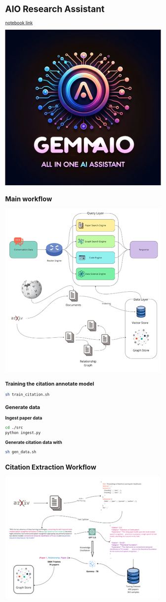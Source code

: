 # AIO Research Assistant


[notebook link](https://www.kaggle.com/code/bachngoh/gemma-data-assistant-w-llama-index-graph)

<img src="./figures/GemmaAIO-main-image.webp" alt="main-image"/>


## Main workflow

<img src="./figures/RAG-overview.jpg" alt="pipeline" width=800/>


### Training the citation annotate model

```bash
sh train_citation.sh

```

### Generate data

**Ingest paper data**
```bash
cd ./src
python ingest.py
```

**Generate citation data with**
```bash
sh gen_data.sh
```


## Citation Extraction Workflow

<img src="./figures/Graph-Paper-Search.jpg" alt="citation" width=800/>
